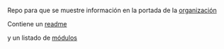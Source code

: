Repo para que se muestre información en la portada de la [organización](https://github.com/Factoria-F5-dev)

Contiene un [readme](https://github.com/Factoria-F5-dev/.github/blob/main/profile/README.md)

y un listado de [módulos](https://github.com/Factoria-F5-dev/.github/blob/main/profile/modules.md)
